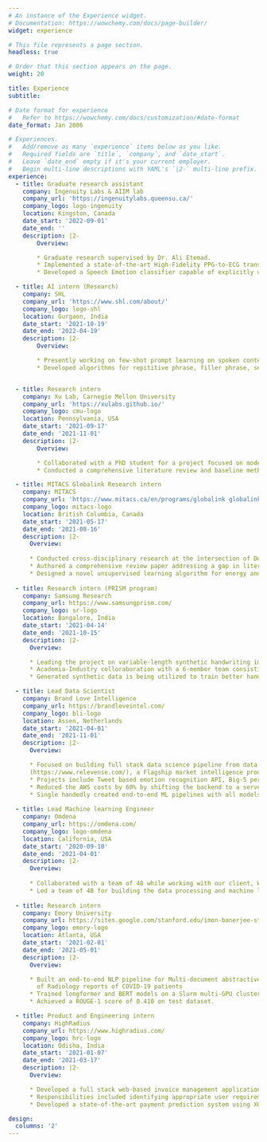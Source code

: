 ```yaml
---
# An instance of the Experience widget.
# Documentation: https://wowchemy.com/docs/page-builder/
widget: experience

# This file represents a page section.
headless: true

# Order that this section appears on the page.
weight: 20

title: Experience
subtitle:

# Date format for experience
#   Refer to https://wowchemy.com/docs/customization/#date-format
date_format: Jan 2006

# Experiences.
#   Add/remove as many `experience` items below as you like.
#   Required fields are `title`, `company`, and `date_start`.
#   Leave `date_end` empty if it's your current employer.
#   Begin multi-line descriptions with YAML's `|2-` multi-line prefix.
experience:
  - title: Graduate research assistant
    company: Ingenuity Labs & AIIM lab
    company_url: 'https://ingenuitylabs.queensu.ca/'
    company_logo: logo-ingenuity
    location: Kingston, Canada
    date_start: '2022-09-01'
    date_end: ''
    description: |2-
        Overview: 

        * Graduate research supervised by Dr. Ali Etemad.
        * Implemented a state-of-the-art High-Fidelity PPG-to-ECG translation system powered by a novel class of Diffusion Models. Demonstrated the ability to detect a range of Cardiac conditions/diseases using synthetic ECGs with significantly higher F1 than the input PPGs. Paper under review at an A* conference.
        * Developed a Speech Emotion classifier capable of explicitly understanding the linguistic and prosodic aspect of emotions using Cross-modal Knowledge distillation. Experiments show state-of-the-art performance on IEMOCAP. Paper to be submitted at an A* conference.

  - title: AI intern (Research)
    company: SHL
    company_url: 'https://www.shl.com/about/'
    company_logo: logo-shl
    location: Gurgaon, India
    date_start: '2021-10-19'
    date_end: '2022-04-19'
    description: |2-
        Overview: 

        * Presently working on few-shot prompt learning on spoken content, for SHL's Interview Intelligence platform.
        * Developed algorithms for repititive phrase, filler phrase, self introduction and organization introduction detection.


  - title: Research intern
    company: Xu Lab, Carnegie Mellon University
    company_url: 'https://xulabs.github.io/'
    company_logo: cmu-logo
    location: Pennsylvania, USA
    date_start: '2021-09-17'
    date_end: '2021-11-01'
    description: |2-
        Overview:

        * Collaborated with a PhD student for a project focused on modeling continuous conformational changes in cryo-ET images with Unsupervised representation learning under the supervision of Dr. Min Xu.
        * Conducted a comprehensive literature review and baseline method implementations.

  - title: MITACS Globalink Research intern
    company: MITACS
    company_url: 'https://www.mitacs.ca/en/programs/globalink globalink-research-internship'
    company_logo: mitacs-logo
    location: British Columbia, Canada
    date_start: '2021-05-17'
    date_end: '2021-08-16'
    description: |2-
      Overview:
      
      * Conducted cross-disciplinary research at the intersection of Deep learning and wireless communications, under the supervision of Dr. Omer Waqar from Thompson River's University, Canada. 
      * Authored a comprehensive review paper addressing a gap in literature on the bi-directional interplay of Federated learning and wireless communications, accepted at the journal - **Transactions on Emerging Telecommunications Technologies**.
      * Designed a novel unsupervised learning algorithm for energy and power optimization in UAV networks. The paper was presented at IEEE UEMCON 2021, and recieved the *Best Presenter award*.
  
  - title: Research intern (PRISM program)
    company: Samsung Research
    company_url: https://www.samsungprism.com/
    company_logo: sr-logo
    location: Bangalore, India
    date_start: '2021-04-14'
    date_end: '2021-10-15'
    description: |2-
      Overview:

      * Leading the project on variable-length synthetic handwriting image generation using Generative Adversarial networks.
      * Academia-Industry colloraboration with a 6-member team consisting of myself, another student, Prof. Vimal Srivastava, Prof. Manoranjan Kumar and two mentors from Samsung Research, Bangalore.
      * Generated synthetic data is being utilized to train better handwritten text recognition (HTR) models for HTR feature in Samsung smartphone's OCR system.

  - title: Lead Data Scientist
    company: Brand Love Intelligence
    company_url: https://brandloveintel.com/
    company_logo: bli-logo
    location: Assen, Netherlands
    date_start: '2021-04-01'
    date_end: '2021-11-01'
    description: |2-
      Overview:

      * Focused on building full stack data science pipeline from data collection to model deployment for powering the AI engine of Relevense
      (https://www.relevense.com/), a Flagship market intelligence product co-funded with grants of the **Europees Fonds voor Regionale Ontwikkeling (EFRO)** and **Samenwerkingsverband Noord Nederland (SNN)**.
      * Projects include Tweet based emotion recognition API, Big-5 personality classication API, Facial expression recognition, Receptive audience recommendation system.
      * Reduced the AWS costs by 60% by shifting the backend to a serverless architecture with multiple Lambda functions, DynamoDB, Timestream and S3.
      * Single handedly created end-to-end ML pipelines with all models beyond 95% accuracy along with efficient monitoring of out of training distribution inference events.
    
  - title: Lead Machine learning Engineer
    company: Omdena
    company_url: https://omdena.com/
    company_logo: logo-omdena
    location: California, USA
    date_start: '2020-09-10'
    date_end: '2021-04-01'
    description: |2-
      Overview:
      
      * Collaborated with a team of 48 while working with our client, World Resources Institute (https://www.wri.org/) on a project leveraging NLP to find geographical locations with climate hazards and potential gaps for minimizing climate change impacts across the globe. Deployed a dashboard designed with Streamlit for easy inference. Technical blog on the project: https://omdena.com/blog/climate-change-impacts/ .
      * Led a team of 48 for building the data processing and machine learning backend for a Dutch client's market intelligence product. **Got a full-time offer from the client due to extraordinary contributions in the project**.
  
  - title: Research intern
    company: Emory University
    company_url: https://sites.google.com/stanford.edu/imon-banerjee-stanford/home
    company_logo: emory-logo
    location: Atlanta, USA
    date_start: '2021-02-01'
    date_end: '2021-05-01'
    description: |2-
      Overview:

      * Built an end-to-end NLP pipeline for Multi-document abstractive summarization
        of Radiology reports of COVID-19 patients
      * Trained longformer and BERT models on a Slurm multi-GPU cluster in an HIPAA protected server.
      * Achieved a ROUGE-1 score of 0.410 on test dataset.

  - title: Product and Engineering intern
    company: HighRadius
    company_url: https://www.highradius.com/
    company_logo: hrc-logo
    location: Odisha, India
    date_start: '2021-01-07'
    date_end: '2021-03-17'
    description: |2-
      Overview: 

      * Developed a full stack web-based invoice management application following an end-to-end Data science product development lifecycle guided by mentors.
      * Responsibilities included identifying appropriate user requirements, designing a great user experience and building appropriate data pipelines and machine learning models along with relevant UI components and backend design.
      * Developed a state-of-the-art payment prediction system using XGboost regression, with a root-mean-squared error of 0.1 on 5-fold cross validation.

design:
  columns: '2'
---
```

